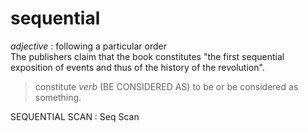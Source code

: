 # sequential  
_adjective_ : following a particular order  
The publishers claim that the book constitutes "the first sequential exposition of events and thus of the history of the revolution".  
> constitute _verb_ (BE CONSIDERED AS)  to be or be considered as something.  

SEQUENTIAL SCAN : Seq Scan  


